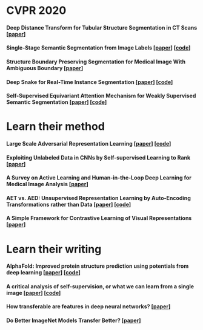 # CVPR 2020

#### Deep Distance Transform for Tubular Structure Segmentation in CT Scans [[paper](http://openaccess.thecvf.com/content_CVPR_2020/papers/Wang_Deep_Distance_Transform_for_Tubular_Structure_Segmentation_in_CT_Scans_CVPR_2020_paper.pdf)]

#### Single-Stage Semantic Segmentation from Image Labels [[paper](http://openaccess.thecvf.com/content_CVPR_2020/papers/Araslanov_Single-Stage_Semantic_Segmentation_From_Image_Labels_CVPR_2020_paper.pdf)] [[code](https://github.com/visinf/1-stage-wseg)]

#### Structure Boundary Preserving Segmentation for Medical Image With Ambiguous Boundary [[paper](http://openaccess.thecvf.com/content_CVPR_2020/papers/Lee_Structure_Boundary_Preserving_Segmentation_for_Medical_Image_With_Ambiguous_Boundary_CVPR_2020_paper.pdf)]

#### Deep Snake for Real-Time Instance Segmentation [[paper](http://openaccess.thecvf.com/content_CVPR_2020/papers/Peng_Deep_Snake_for_Real-Time_Instance_Segmentation_CVPR_2020_paper.pdf)] [[code](https://github.com/zju3dv/snake/)]

#### Self-Supervised Equivariant Attention Mechanism for Weakly Supervised Semantic Segmentation [[paper](http://openaccess.thecvf.com/content_CVPR_2020/papers/Wang_Self-Supervised_Equivariant_Attention_Mechanism_for_Weakly_Supervised_Semantic_Segmentation_CVPR_2020_paper.pdf)] [[code](https://github.com/YudeWang/SEAM)]

# Learn their method

#### Large Scale Adversarial Representation Learning [[paper](https://arxiv.org/pdf/1907.02544.pdf)] [[code](https://github.com/deepmind/deepmind-research/tree/master/bigbigan)]

#### Exploiting Unlabeled Data in CNNs by Self-supervised Learning to Rank [[paper](https://arxiv.org/pdf/1902.06285.pdf)]

#### A Survey on Active Learning and Human-in-the-Loop Deep Learning for Medical Image Analysis [[paper](https://arxiv.org/pdf/1910.02923.pdf)]

#### AET vs. AED: Unsupervised Representation Learning by Auto-Encoding Transformations rather than Data [[paper](https://arxiv.org/pdf/1901.04596.pdf)] [[code](https://github.com/maple-research-lab/AET)]

#### A Simple Framework for Contrastive Learning of Visual Representations [[paper](https://arxiv.org/pdf/2002.05709.pdf)]

# Learn their writing

#### AlphaFold: Improved protein structure prediction using potentials from deep learning [[paper](https://www.nature.com/articles/s41586-019-1923-7.pdf)] [[code](https://github.com/deepmind/deepmind-research/tree/master/alphafold_casp13)]

#### A critical analysis of self-supervision, or what we can learn from a single image [[paper](https://openreview.net/pdf?id=B1esx6EYvr)] [[code](https://github.com/yukimasano/linear-probes)]

#### How transferable are features in deep neural networks? [[paper](https://papers.nips.cc/paper/5347-how-transferable-are-features-in-deep-neural-networks.pdf)]

#### Do Better ImageNet Models Transfer Better? [[paper](http://openaccess.thecvf.com/content_CVPR_2019/papers/Kornblith_Do_Better_ImageNet_Models_Transfer_Better_CVPR_2019_paper.pdf)]
